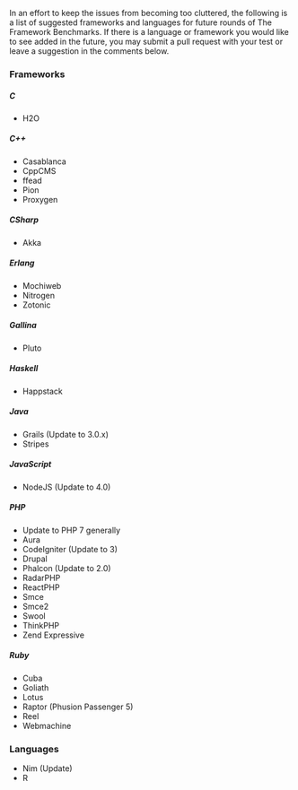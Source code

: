 In an effort to keep the issues from becoming too cluttered, the following is a list of suggested frameworks and languages for future rounds of The Framework Benchmarks. If there is a language or framework you would like to see added in the future, you may submit a pull request with your test or leave a suggestion in the comments below.
### Frameworks

##### C
* H2O

##### C++
* Casablanca
* CppCMS
* ffead
* Pion
* Proxygen

##### CSharp
* Akka

##### Erlang
* Mochiweb
* Nitrogen
* Zotonic

##### Gallina
* Pluto

##### Haskell
* Happstack

##### Java
* Grails (Update to 3.0.x)
* Stripes

##### JavaScript
* NodeJS (Update to 4.0)

##### PHP
* Update to PHP 7 generally
* Aura
* CodeIgniter (Update to 3)
* Drupal
* Phalcon (Update to 2.0) 
* RadarPHP
* ReactPHP
* Smce
* Smce2
* Swool
* ThinkPHP
* Zend Expressive

##### Ruby
* Cuba
* Goliath
* Lotus
* Raptor (Phusion Passenger 5)
* Reel
* Webmachine

### Languages

* Nim (Update)
* R